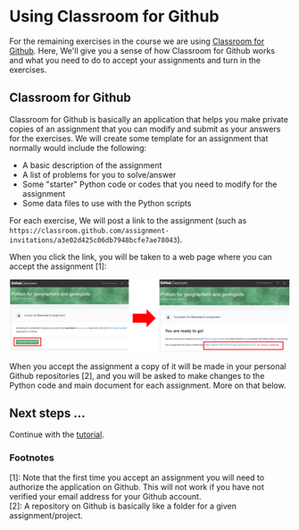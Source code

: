 # Using Classroom for Github
For the remaining exercises in the course we are using [Classroom for Github](https://github.com/education/classroom). 
Here, We'll give you a sense of how Classroom for Github works and what you need to do to accept your assignments and turn in the exercises.

## Classroom for Github
Classroom for Github is basically an application that helps you make private copies of an assignment that you can modify and 
submit as your answers for the exercises. We will create some template for an assignment that normally would include the following:

- A basic description of the assignment
- A list of problems for you to solve/answer
- Some "starter" Python code or codes that you need to modify for the assignment
- Some data files to use with the Python scripts

For each exercise, We will post a link to the assignment (such as `https://classroom.github.com/assignment-invitations/a3e02d425c06db7948bcfe7ae78043`). 

When you click the link, you will be taken to a web page where you can accept the assignment [1]:

![Accept GitHub classroom invitation](img/2_Accept_classroom_invitation.PNG)
 
When you accept the assignment a copy of it will be made in your personal Github repositories [2], and you will be asked to make changes to the Python code and main document for each assignment. More on that below.

## Next steps ...

Continue with the [tutorial](working-on-assignment.md).

### Footnotes
[1]: Note that the first time you accept an assignment you will need to authorize the application on Github. This will not work if you have not verified your email address for your Github account.<br/>
[2]: A repository on Github is basically like a folder for a given assignment/project.

